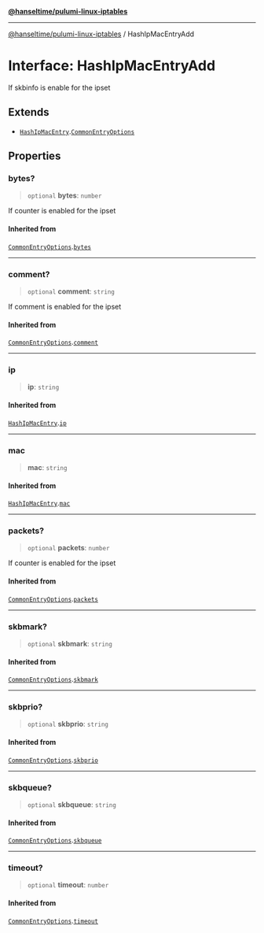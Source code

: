 [**@hanseltime/pulumi-linux-iptables**](../README.md)

***

[@hanseltime/pulumi-linux-iptables](../README.md) / HashIpMacEntryAdd

# Interface: HashIpMacEntryAdd

If skbinfo is enable for the ipset

## Extends

- [`HashIpMacEntry`](HashIpMacEntry.md).[`CommonEntryOptions`](CommonEntryOptions.md)

## Properties

### bytes?

> `optional` **bytes**: `number`

If counter is enabled for the ipset

#### Inherited from

[`CommonEntryOptions`](CommonEntryOptions.md).[`bytes`](CommonEntryOptions.md#bytes)

***

### comment?

> `optional` **comment**: `string`

If comment is enabled for the ipset

#### Inherited from

[`CommonEntryOptions`](CommonEntryOptions.md).[`comment`](CommonEntryOptions.md#comment)

***

### ip

> **ip**: `string`

#### Inherited from

[`HashIpMacEntry`](HashIpMacEntry.md).[`ip`](HashIpMacEntry.md#ip)

***

### mac

> **mac**: `string`

#### Inherited from

[`HashIpMacEntry`](HashIpMacEntry.md).[`mac`](HashIpMacEntry.md#mac)

***

### packets?

> `optional` **packets**: `number`

If counter is enabled for the ipset

#### Inherited from

[`CommonEntryOptions`](CommonEntryOptions.md).[`packets`](CommonEntryOptions.md#packets)

***

### skbmark?

> `optional` **skbmark**: `string`

#### Inherited from

[`CommonEntryOptions`](CommonEntryOptions.md).[`skbmark`](CommonEntryOptions.md#skbmark)

***

### skbprio?

> `optional` **skbprio**: `string`

#### Inherited from

[`CommonEntryOptions`](CommonEntryOptions.md).[`skbprio`](CommonEntryOptions.md#skbprio)

***

### skbqueue?

> `optional` **skbqueue**: `string`

#### Inherited from

[`CommonEntryOptions`](CommonEntryOptions.md).[`skbqueue`](CommonEntryOptions.md#skbqueue)

***

### timeout?

> `optional` **timeout**: `number`

#### Inherited from

[`CommonEntryOptions`](CommonEntryOptions.md).[`timeout`](CommonEntryOptions.md#timeout)

